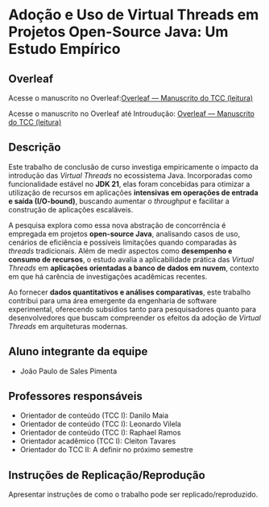 # Adoção e Uso de Virtual Threads em Projetos Open-Source Java: Um Estudo Empírico

## Overleaf

Acesse o manuscrito no Overleaf:[Overleaf — Manuscrito do TCC (leitura)](https://www.overleaf.com/read/ptfsyywpkbpr#552961)

Acesse o manuscrito no Overleaf até Introudução: [Overleaf — Manuscrito do TCC (leitura)](https://www.overleaf.com/read/ptfsyywpkbpr#552961)

## Descrição
Este trabalho de conclusão de curso investiga empiricamente o impacto da introdução das *Virtual Threads* no ecossistema Java. Incorporadas como funcionalidade estável no **JDK 21**, elas foram concebidas para otimizar a utilização de recursos em aplicações **intensivas em operações de entrada e saída (I/O-bound)**, buscando aumentar o *throughput* e facilitar a construção de aplicações escaláveis.

A pesquisa explora como essa nova abstração de concorrência é empregada em projetos **open-source Java**, analisando casos de uso, cenários de eficiência e possíveis limitações quando comparadas às *threads* tradicionais. Além de medir aspectos como **desempenho e consumo de recursos**, o estudo avalia a aplicabilidade prática das *Virtual Threads* em **aplicações orientadas a banco de dados em nuvem**, contexto em que há carência de investigações acadêmicas recentes.

Ao fornecer **dados quantitativos e análises comparativas**, este trabalho contribui para uma área emergente da engenharia de software experimental, oferecendo subsídios tanto para pesquisadores quanto para desenvolvedores que buscam compreender os efeitos da adoção de *Virtual Threads* em arquiteturas modernas.

## Aluno integrante da equipe

* João Paulo de Sales Pimenta

## Professores responsáveis

* Orientador de conteúdo (TCC I): Danilo Maia
* Orientador de conteúdo (TCC I): Leonardo Vilela
* Orientador de conteúdo (TCC I): Raphael Ramos
* Orientador acadêmico (TCC I): Cleiton Tavares
* Orientador do TCC II: A definir no próximo semestre

## Instruções de Replicação/Reprodução

Apresentar instruções de como o trabalho pode ser replicado/reproduzido.
